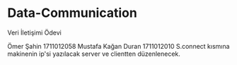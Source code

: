 # Data-Communication
  Veri İletişimi Ödevi

  Ömer Şahin 1711012058
  Mustafa Kağan Duran 1711012010
  S.connect kısmına makinenin ip'si yazılacak server ve clientten düzenlenecek.
